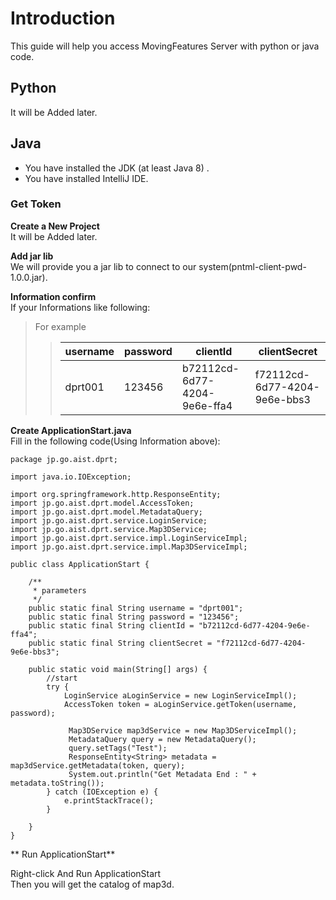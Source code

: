 # Introduction
  This guide will help you access MovingFeatures Server with python or java code.

## Python
  It will be Added later.

## Java
  - You have installed the JDK  (at least Java 8) . 
  - You have installed IntelliJ IDE.
  
### Get Token
**Create a New Project**  
  It will be Added later.
  
**Add jar lib**  
  We will provide you a jar lib to connect to our system(pntml-client-pwd-1.0.0.jar).

**Information confirm**  
  If your Informations like following:
  >For example
  >>| username | password | clientId | clientSecret |
  >>| ------------ | ------------- | ------------ | ------------ | 
  >>| dprt001 | 123456  | b72112cd-6d77-4204-9e6e-ffa4 | f72112cd-6d77-4204-9e6e-bbs3 |
  

**Create ApplicationStart.java**  
  Fill in the following code(Using Information above):
      
```
package jp.go.aist.dprt;

import java.io.IOException;

import org.springframework.http.ResponseEntity;
import jp.go.aist.dprt.model.AccessToken;
import jp.go.aist.dprt.model.MetadataQuery;
import jp.go.aist.dprt.service.LoginService;
import jp.go.aist.dprt.service.Map3DService;
import jp.go.aist.dprt.service.impl.LoginServiceImpl;
import jp.go.aist.dprt.service.impl.Map3DServiceImpl;

public class ApplicationStart {
	
	/**
	 * parameters
	 */
	public static final String username = "dprt001";
	public static final String password = "123456";
	public static final String clientId = "b72112cd-6d77-4204-9e6e-ffa4";
	public static final String clientSecret = "f72112cd-6d77-4204-9e6e-bbs3";
	
	public static void main(String[] args) {
		//start
		try {
			LoginService aLoginService = new LoginServiceImpl();
			AccessToken token = aLoginService.getToken(username, password);
			 
			 Map3DService map3dService = new Map3DServiceImpl();
			 MetadataQuery query = new MetadataQuery();
			 query.setTags("Test");
		     ResponseEntity<String> metadata = map3dService.getMetadata(token, query);
		     System.out.println("Get Metadata End : " + metadata.toString());
		} catch (IOException e) {
			e.printStackTrace();
		}

	}
}

```
** Run ApplicationStart** 

Right-click  And Run ApplicationStart  
Then you will get the catalog of map3d.
  
  